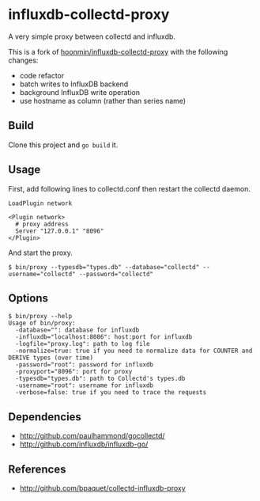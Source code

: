influxdb-collectd-proxy
=======================

A very simple proxy between collectd and influxdb.

This is a fork of [hoonmin/influxdb-collectd-proxy](https://github.com/hoonmin/influxdb-collectd-proxy) with the following changes:

* code refactor
* batch writes to InfluxDB backend
* background InfluxDB write operation
* use hostname as column (rather than series name)


## Build

Clone this project and `go build` it.

## Usage

First, add following lines to collectd.conf then restart the collectd daemon.

```
LoadPlugin network

<Plugin network>
  # proxy address
  Server "127.0.0.1" "8096"
</Plugin>
```

And start the proxy.

```
$ bin/proxy --typesdb="types.db" --database="collectd" --username="collectd" --password="collectd"
```

## Options

```
$ bin/proxy --help
Usage of bin/proxy:
  -database="": database for influxdb
  -influxdb="localhost:8086": host:port for influxdb
  -logfile="proxy.log": path to log file
  -normalize=true: true if you need to normalize data for COUNTER and DERIVE types (over time)
  -password="root": password for influxdb
  -proxyport="8096": port for proxy
  -typesdb="types.db": path to Collectd's types.db
  -username="root": username for influxdb
  -verbose=false: true if you need to trace the requests
```

## Dependencies

- http://github.com/paulhammond/gocollectd/
- http://github.com/influxdb/influxdb-go/

## References

- http://github.com/bpaquet/collectd-influxdb-proxy
